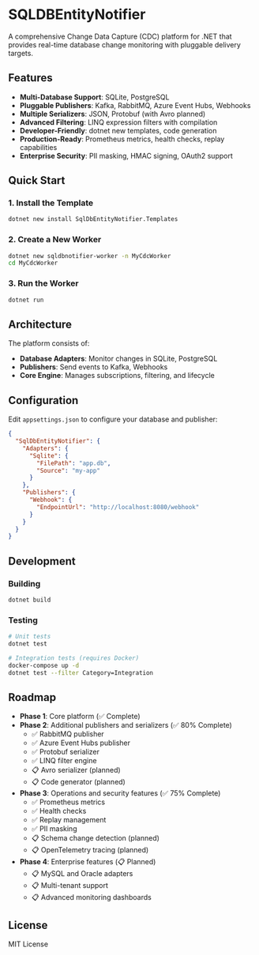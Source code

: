 # SQLDBEntityNotifier

A comprehensive Change Data Capture (CDC) platform for .NET that provides real-time database change monitoring with pluggable delivery targets.

## Features

- **Multi-Database Support**: SQLite, PostgreSQL
- **Pluggable Publishers**: Kafka, RabbitMQ, Azure Event Hubs, Webhooks
- **Multiple Serializers**: JSON, Protobuf (with Avro planned)
- **Advanced Filtering**: LINQ expression filters with compilation
- **Developer-Friendly**: dotnet new templates, code generation
- **Production-Ready**: Prometheus metrics, health checks, replay capabilities
- **Enterprise Security**: PII masking, HMAC signing, OAuth2 support

## Quick Start

### 1. Install the Template

```bash
dotnet new install SqlDbEntityNotifier.Templates
```

### 2. Create a New Worker

```bash
dotnet new sqldbnotifier-worker -n MyCdcWorker
cd MyCdcWorker
```

### 3. Run the Worker

```bash
dotnet run
```

## Architecture

The platform consists of:
- **Database Adapters**: Monitor changes in SQLite, PostgreSQL
- **Publishers**: Send events to Kafka, Webhooks
- **Core Engine**: Manages subscriptions, filtering, and lifecycle

## Configuration

Edit `appsettings.json` to configure your database and publisher:

```json
{
  "SqlDbEntityNotifier": {
    "Adapters": {
      "Sqlite": {
        "FilePath": "app.db",
        "Source": "my-app"
      }
    },
    "Publishers": {
      "Webhook": {
        "EndpointUrl": "http://localhost:8080/webhook"
      }
    }
  }
}
```

## Development

### Building

```bash
dotnet build
```

### Testing

```bash
# Unit tests
dotnet test

# Integration tests (requires Docker)
docker-compose up -d
dotnet test --filter Category=Integration
```

## Roadmap

- **Phase 1**: Core platform (✅ Complete)
- **Phase 2**: Additional publishers and serializers (✅ 80% Complete)
  - ✅ RabbitMQ publisher
  - ✅ Azure Event Hubs publisher  
  - ✅ Protobuf serializer
  - ✅ LINQ filter engine
  - 📋 Avro serializer (planned)
  - 📋 Code generator (planned)
- **Phase 3**: Operations and security features (✅ 75% Complete)
  - ✅ Prometheus metrics
  - ✅ Health checks
  - ✅ Replay management
  - ✅ PII masking
  - 📋 Schema change detection (planned)
  - 📋 OpenTelemetry tracing (planned)
- **Phase 4**: Enterprise features (📋 Planned)
  - 📋 MySQL and Oracle adapters
  - 📋 Multi-tenant support
  - 📋 Advanced monitoring dashboards

## License

MIT License